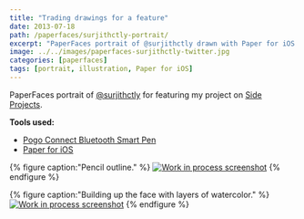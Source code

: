 ```yaml
---
title: "Trading drawings for a feature"
date: 2013-07-18
path: /paperfaces/surjithctly-portrait/
excerpt: "PaperFaces portrait of @surjithctly drawn with Paper for iOS on an iPad."
image: ../../images/paperfaces-surjithctly-twitter.jpg
categories: [paperfaces]
tags: [portrait, illustration, Paper for iOS]
---
```


PaperFaces portrait of [@surjithctly](https://twitter.com/surjithctly) for featuring my project on [Side Projects](http://sideprojects.web3canvas.com/post/55332574657/paperfaces-project-an-experiment-in-humanizing).

**Tools used:**

- [Pogo Connect Bluetooth Smart Pen](https://www.amazon.com/gp/product/B009K448L4/ref=as_li_ss_tl?ie=UTF8&camp=1789&creative=390957&creativeASIN=B009K448L4&linkCode=as2&tag=mademist-20)
- [Paper for iOS](https://paper.bywetransfer.com/)

{% figure caption:"Pencil outline." %}
[![Work in process screenshot](../../images/paperfaces-surjithctly-process-1-600.jpg)](../../images/paperfaces-surjithctly-process-1-lg.jpg)
{% endfigure %}

{% figure caption:"Building up the face with layers of watercolor." %}
[![Work in process screenshot](../../images/paperfaces-surjithctly-process-2-600.jpg)](../../images/paperfaces-surjithctly-process-2-lg.jpg)
{% endfigure %}
